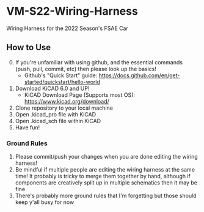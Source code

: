 # VM-S22-Wiring-Harness
Wiring Harness for the 2022 Season's FSAE Car

## How to Use
0. If you're unfamiliar with using github, and the essential commands (push, pull, commit, etc) then please look up the basics!
    - Github's "Quick Start" guide: https://docs.github.com/en/get-started/quickstart/hello-world
2. Download KiCAD 6.0 and UP! 
    - KiCAD Download Page (Supports most OS): https://www.kicad.org/download/
3. Clone repository to your local machine
4. Open .kicad_pro file with KiCAD
5. Open .kicad_sch file within KiCAD
6. Have fun!

### Ground Rules
 1. Please commit/push your changes when you are done editing the wiring harness!
 2. Be mindful if multiple people are editing the wiring harness at the same time! It probably is tricky to merge them together by hand, although if components are creatively split up in multiple schematics then it may be fine
 3. There's probably more ground rules that I'm forgetting but those should keep y'all busy for now
